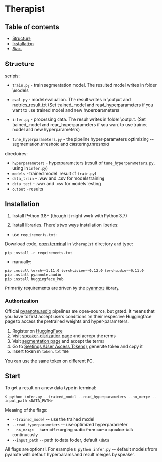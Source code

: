 # Therapist


## Table of contents
* [Structure](#Structure)
* [Installation](#Installation)
* [Start](#Start)

## Structure

scripts:
* `train.py` -  train segmentation model. The resulted model writes in folder \models.

* `eval.py` - model evaluation. The result writes in \output and metrics_result.txt
(Set trained_model and read_hyperparameters if you want to use trained model and new hyperparameters)

* `infer.py` - processing data. The result writes in folder \output.
(Set trained_model and read_hyperparameters if you want to use trained model and new hyperparameters)

* `tune_hyperparameters.py` - the pipeline hyper-parameters optimizing -- segmentation.threshold and clustering.threshold

directoires:
* `hyperparameters` - hyperparameters (result of `tune_hyperparameters.py`, using in `infer.py`)
* `models` -  trained model (result of `train.py`)
* `data_train` - .wav and .csv for models training
* `data_test` - .wav and .csv for models testing
* `output` - results


## Installation
1) Install Python 3.8+ (though it might work with Python 3.7)

2) Install libraries. There's two ways installation liberies:
* use `requirements.txt`:

Download code, [open terminal](https://www.groovypost.com/howto/open-command-window-terminal-window-specific-folder-windows-mac-linux/) in `\therapist` directory and type:
```
pip install -r requirements.txt
```
* manually:
```
pip install torch==1.11.0 torchvision==0.12.0 torchaudio==0.11.0
pip install pyannote.audio
pip install huggingface_hub
```
Primarily requirements are driven by the [pyannote](https://github.com/pyannote/pyannote-audio) library.


### Authorization

Official [pyannote.audio](https://github.com/pyannote/pyannote-audio) pipelines are open-source, but gated. It means that you have to first accept users conditions on their respective Huggingface page to access the pretrained weights and hyper-parameters.
1. Register on [HuggingFace](https://huggingface.co)
2. Visit [speaker-diarization page](https://huggingface.co/pyannote/speaker-diarization) and accept the terms
3. Visit [segmentation page](https://huggingface.co/pyannote/segmentation) and accept the terms
4. Go to [Seetings (User Access Tokens)](https://huggingface.co/settings/tokens), generate token and copy it
5. Insert token in `token.txt` file

You can use the same token on different PC.


## Start
To get a result on a new data type in terminal:

```
$ python infer.py --trained_model --read_hyperparameters --no_merge --input_path <DATA_PATH>
```

Meaning of the flags:
* `--trained_model` -- use the trained model
* `--read_hyperparameters` -- use optimized hyperparameter 
* `--no_merge` -- turn off merging audio from same speaker talk continuously
* `--input_path` -- path to data folder, default `\data`

All flags are optional. For example `$ python infer.py` -- default models from pyanote with default hyperparams and result merges by speaker.

